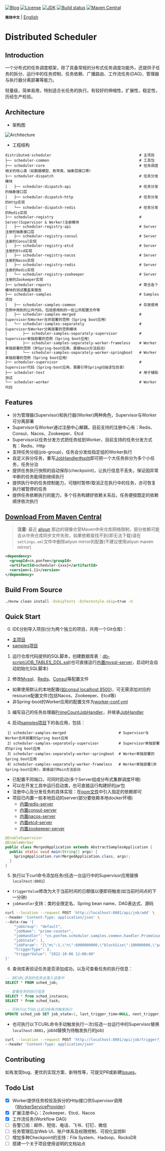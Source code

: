 [![Blog](https://img.shields.io/badge/blog-@Ponfee-informational.svg?logo=Pelican)](http://www.ponfee.cn)
[![License](https://img.shields.io/badge/license-Apache--2.0-green.svg)](https://www.apache.org/licenses/LICENSE-2.0.html)
[![JDK](https://img.shields.io/badge/jdk-8+-green.svg)](https://www.oracle.com/java/technologies/downloads/#java8)
[![Build status](https://github.com/ponfee/distributed-scheduler/workflows/build-with-maven/badge.svg)](https://github.com/ponfee/distributed-scheduler/actions)
[![Maven Central](https://img.shields.io/badge/maven--central-1.11-orange.svg?style=plastic&logo=apachemaven)](https://central.sonatype.com/namespace/cn.ponfee)

**`简体中文`** | [English](README.en.md)

# Distributed Scheduler

## Introduction

一个分布式的任务调度框架，除了具备常规的分布式任务调度功能外，还提供子任务的拆分、运行中的任务控制、任务依赖、广播路由、工作流任务(DAG)、管理器与执行器分离部署等能力。

轻量级，简单易用，特别适合长任务的执行。有较好的伸缩性，扩展性，稳定性，历经生产检验。

## Architecture

- 架构图

![Architecture](doc/images/architecture.jpg)

- 工程结构

```Plain Text
distributed-scheduler                                        # 主项目
├── scheduler-common                                         # 工具包
├── scheduler-core                                           # 任务调度相关的核心类（如数据模型、枚举类、抽象层接口等）
├── scheduler-dispatch                                       # 任务分发模块
│   ├── scheduler-dispatch-api                               # 任务分发的抽象接口层
│   ├── scheduler-dispatch-http                              # 任务分发的Http实现
│   └── scheduler-dispatch-redis                             # 任务分发的Redis实现
├── scheduler-registry                                       # Server(Supervisor & Worker)注册模块
│   ├── scheduler-registry-api                               # Server注册的抽象接口层
│   ├── scheduler-registry-consul                            # Server注册的Consul实现
│   ├── scheduler-registry-etcd                              # Server注册的Etcd实现
│   ├── scheduler-registry-nacos                             # Server注册的Nacos实现
│   ├── scheduler-registry-redis                             # Server注册的Redis实现
│   └── scheduler-registry-zookeeper                         # Server注册的Zookeeper实现
├── scheduler-reports                                        # 聚合各个模块的测试覆盖率报告
├── scheduler-samples                                        # Samples项目
│   ├── scheduler-samples-common                             # 存放使用范例中用到的公共代码，包括使用到的一些公共配置文件等
│   ├── scheduler-samples-merged                             # Supervisor与Worker合并部署的范例（Spring boot应用）
│   └── scheduler-samples-separately                         # Supervisor与Worker分离部署的范例模块
│       ├── scheduler-samples-separately-supervisor          # Supervisor单独部署的范例（Spring boot应用）
│       ├── scheduler-samples-separately-worker-frameless    # Worker单独部署的范例（非Spring-boot应用，直接main方法启动）
│       └── scheduler-samples-separately-worker-springboot   # Worker单独部署的范例（Spring boot应用）
├── scheduler-supervisor                                     # Supervisor代码（Spring-boot应用，需要引导Spring扫描该包目录）
├── scheduler-test                                           # 用于辅助测试
└── scheduler-worker                                         # Worker代码
```

## Features

- 分为管理器(Supervisor)和执行器(Worker)两种角色，Supervisor与Worker可分离部署
- Supervisor与Worker通过注册中心解耦，目前支持的注册中心有：Redis、Consul、Nacos、Zookeeper、Etcd
- Supervisor以任务分发方式把任务给到Worker，目前支持的任务分发方式有：Redis、Http
- 支持任务分组(job-group)，任务会分发给指定组的Worker执行
- 自定义拆分任务，重写[JobHandler#split](scheduler-core/src/main/java/cn/ponfee/scheduler/core/handle/JobSplitter.java)即可把一个大任务拆分为多个小任务，任务分治
- 提供任务执行快照的自动保存(checkpoint)，让执行信息不丢失，保证因异常中断的任务能得到继续执行
- 提供执行中的任务控制能力，可随时暂停/取消正在执行中的任务，亦可恢复执行被暂停的任务
- 提供任务依赖执行的能力，多个任务构建好依赖关系后，任务便按既定的依赖顺序依次执行

## [Download From Maven Central](https://central.sonatype.com/namespace/cn.ponfee)

> **注意**: 最近 [aliyun](https://developer.aliyun.com/mvn/search) 那边的镜像仓受Maven中央仓库网络限制，部分依赖可能会从中央仓库同步文件失败，如果依赖查找不到(即无法下载)请在`settings.xml`文件中删除aliyun mirror的配置(不建议使用aliyun maven mirror)

```xml
<dependency>
  <groupId>cn.ponfee</groupId>
  <artifactId>scheduler-{xxx}</artifactId>
  <version>1.11</version>
</dependency>
```

## Build From Source

```bash
./mvnw clean install -DskipTests -Dcheckstyle.skip=true -U
```

## Quick Start

0. IDE分别导入项目(分为两个独立的项目，共用一个Git仓库)：
  - [主项目](pom.xml)
  - [samples项目](scheduler-samples/pom.xml)

1. 运行仓库代码提供的SQL脚本，创建数据库表：[db-script/JOB_TABLES_DDL.sql](db-script/JOB_TABLES_DDL.sql)(也可直接运行[内置mysql-server](scheduler-samples/scheduler-samples-common/src/test/java/cn/ponfee/scheduler/samples/MysqlAndRedisServerStarter.java)，启动时会自动初始化SQL脚本)

2. 修改[Mysql](scheduler-samples/conf-supervisor/application-mysql.yml)、[Redis](scheduler-samples/scheduler-samples-common/src/main/resources/application-redis.yml)、[Consul](scheduler-samples/scheduler-samples-common/src/main/resources/application-consul.yml)等配置文件
  - 如果使用默认的本地配置([如consul localhost 8500](scheduler-registry/scheduler-registry-consul/src/main/java/cn/ponfee/scheduler/registry/consul/configuration/ConsulRegistryProperties.java))，可无需添加对应的resource配置文件(包括Nacos、Zookeeper、Etcd等)
  - 非Spring-boot的Worker应用的配置文件为[worker-conf.yml](scheduler-samples/scheduler-samples-separately/scheduler-samples-separately-worker-frameless/src/main/resources/worker-conf.yml)

3. 编写自己的任务处理器[PrimeCountJobHandler](scheduler-samples/scheduler-samples-common/src/main/java/cn/ponfee/scheduler/samples/common/handler/PrimeCountJobHandler.java)，并继承[JobHandler](scheduler-core/src/main/java/cn/ponfee/scheduler/core/handle/JobHandler.java)

4. 启动[samples项目](scheduler-samples)下的各应用，包括：

```Plain Text
 1）scheduler-samples-merged                        # Supervisor与Worker合并部署的Spring boot应用
 2）scheduler-samples-separately-supervisor         # Supervisor单独部署的Spring boot应用
 3）scheduler-samples-separately-worker-springboot  # Worker单独部署的Spring boot应用
 4）scheduler-samples-separately-worker-frameless   # Worker单独部署(非Spring-boot应用)，直接运行Main方法启动
```

- 已配置不同端口，可同时启动(多个Server组成分布式集群调度环境)
- 可以在开发工具中运行启动类，也可直接运行构建好的jar包
- 注册中心及分发任务的具体实现：在[pom文件](scheduler-samples/scheduler-samples-common/pom.xml)中引入指定的依赖即可
- 项目已内置一些本地启动的server(部分要依赖本地docker环境)
  - [内置redis-server](scheduler-test/src/main/java/cn/ponfee/scheduler/test/redis/EmbeddedRedisServerKstyrc.java)
  - [内置consul-server](scheduler-registry/scheduler-registry-consul/src/test/java/cn/ponfee/scheduler/registry/consul/EmbeddedConsulServerPszymczyk.java)
  - [内置nacos-server](scheduler-registry/scheduler-registry-nacos/src/test/java/cn/ponfee/scheduler/registry/nacos/EmbeddedNacosServerTestcontainers.java)
  - [内置etcd-server](scheduler-registry/scheduler-registry-etcd/src/test/java/cn/ponfee/scheduler/registry/etcd/EmbeddedEtcdServerTestcontainers.java)
  - [内置zookeeper-server](scheduler-registry/scheduler-registry-zookeeper/src/test/java/cn/ponfee/scheduler/registry/zookeeper/EmbeddedZookeeperServer.java)

```java
@EnableSupervisor
@EnableWorker
public class MergedApplication extends AbstractSamplesApplication {
  public static void main(String[] args) {
    SpringApplication.run(MergedApplication.class, args);
  }
}
```

5. 执行以下curl命令添加任务(任选一台运行中的Supervisor应用替换`localhost:8081`)
  - `triggerValue`修改为大于当前时间的日期值以便即将触发(如当前时间点的下一分钟)
  - `jobHandler`支持：类的全限定名、Spring bean name、DAG表达式、源码

```bash
curl --location --request POST 'http://localhost:8081/api/job/add' \
--header 'Content-Type: application/json' \
--data-raw '{
    "jobGroup": "default",
    "jobName": "prime-counter",
    "jobHandler": "cn.ponfee.scheduler.samples.common.handler.PrimeCountJobHandler",
    "jobState": 1,
    "jobParam": "{\"m\":1,\"n\":6000000000,\"blockSize\":100000000,\"parallel\":7}",
    "triggerType": 2,
    "triggerValue": "2022-10-06 12:00:00"
}'
```

6. 查询库表验证任务是否添加成功，以及可查看任务的执行信息：

```sql
-- 刚CURL添加的任务会落入该表中
SELECT * FROM sched_job;

-- 查看任务的执行信息
SELECT * from sched_instance;
SELECT * from sched_task;

-- 可执行以下SQL让该JOB再次触发执行
UPDATE sched_job SET job_state=1, last_trigger_time=NULL, next_trigger_time=(unix_timestamp()*1000+2000) WHERE job_name='prime-counter';
```

- 也可执行以下CURL命令手动触发执行一次(任选一台运行中的Supervisor替换`localhost:8081`，jobId替换为待触发执行的job)

```bash
curl --location --request POST 'http://localhost:8081/api/job/trigger?jobId=4236701614080' \
--header 'Content-Type: application/json'
```

## Contributing

如有发现bug、更优的实现方案、新特性等，可提交PR或新建[Issues](../../issues)。

## Todo List

- [x] Worker提供任务校验及拆分的Http接口供Supervisor调用（[WorkerServiceProvider](scheduler-worker/src/main/java/cn/ponfee/scheduler/worker/rpc/WorkerServiceProvider.java)）
- [x] 扩展注册中心：Zookeeper、Etcd、Nacos
- [x] 工作流任务(Workflow DAG)
- [ ] 告警订阅：邮件、短信、电话、飞书、钉钉、微信
- [ ] 任务管理后台Web UI、账户体系及权限控制、可视化监控BI
- [ ] 增加多种Checkpoint的支持：File System、Hadoop、RocksDB
- [ ] 搭建一个关于项目使用说明的文档站点
